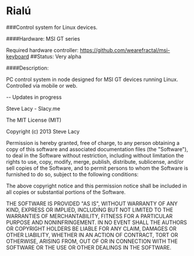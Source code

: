  Rialú
======
###Control system for Linux devices. 

####Hardware: MSI GT series

Required hardware controller: https://github.com/wearefractal/msi-keyboard
##Status: 
Very alpha

####Description:

PC control system in node designed for MSI GT devices running Linux.
Controlled via mobile or web.


-- Updates in progress




Steve Lacy - Slacy.me

The MIT License (MIT)

Copyright (c) 2013 Steve Lacy

Permission is hereby granted, free of charge, to any person obtaining a copy of
this software and associated documentation files (the "Software"), to deal in
the Software without restriction, including without limitation the rights to
use, copy, modify, merge, publish, distribute, sublicense, and/or sell copies of
the Software, and to permit persons to whom the Software is furnished to do so,
subject to the following conditions:

The above copyright notice and this permission notice shall be included in all
copies or substantial portions of the Software.

THE SOFTWARE IS PROVIDED "AS IS", WITHOUT WARRANTY OF ANY KIND, EXPRESS OR
IMPLIED, INCLUDING BUT NOT LIMITED TO THE WARRANTIES OF MERCHANTABILITY, FITNESS
FOR A PARTICULAR PURPOSE AND NONINFRINGEMENT. IN NO EVENT SHALL THE AUTHORS OR
COPYRIGHT HOLDERS BE LIABLE FOR ANY CLAIM, DAMAGES OR OTHER LIABILITY, WHETHER
IN AN ACTION OF CONTRACT, TORT OR OTHERWISE, ARISING FROM, OUT OF OR IN
CONNECTION WITH THE SOFTWARE OR THE USE OR OTHER DEALINGS IN THE SOFTWARE.
